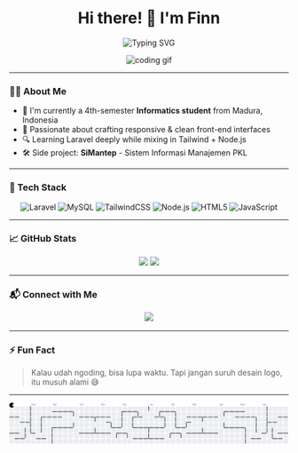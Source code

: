 <h1 align="center">Hi there! 👋 I'm Finn</h1>

<p align="center">
  <img src="https://readme-typing-svg.demolab.com?font=Fira+Code&size=20&pause=1000&center=true&vCenter=true&color=38BDF8&width=435&lines=Front-End+Developer;Tech+Enthusiast;Code.+Commit.+Repeat." alt="Typing SVG" />
</p>

<p align="center">
  <img src="https://media.giphy.com/media/qgQUggAC3Pfv687qPC/giphy.gif" width="250" alt="coding gif" />
</p>

---

### 🧑‍💻 About Me
- 🧠 I'm currently a 4th-semester **Informatics student** from Madura, Indonesia  
- 🎯 Passionate about crafting responsive & clean front-end interfaces  
- 🔍 Learning Laravel deeply while mixing in Tailwind + Node.js  
- 🛠️ Side project: **SiMantep** - Sistem Informasi Manajemen PKL  

---

### 🚀 Tech Stack

<p align="center">
  <img src="https://img.shields.io/badge/Laravel-F72C1F?style=for-the-badge&logo=laravel&logoColor=white" alt="Laravel"/>
  <img src="https://img.shields.io/badge/MySQL-00618A?style=for-the-badge&logo=mysql&logoColor=white" alt="MySQL"/>
  <img src="https://img.shields.io/badge/TailwindCSS-38B2AC?style=for-the-badge&logo=tailwind-css&logoColor=white" alt="TailwindCSS"/>
  <img src="https://img.shields.io/badge/Node.js-339933?style=for-the-badge&logo=nodedotjs&logoColor=white" alt="Node.js"/>
  <img src="https://img.shields.io/badge/HTML5-E34F26?style=for-the-badge&logo=html5&logoColor=white" alt="HTML5"/>
  <img src="https://img.shields.io/badge/JavaScript-F7DF1E?style=for-the-badge&logo=javascript&logoColor=black" alt="JavaScript"/>
</p>

---

### 📈 GitHub Stats

<p align="center">
  <img src="https://github-readme-stats.vercel.app/api?username=Vyinnf&show_icons=true&theme=tokyonight" height="150"/>
  <img src="https://github-readme-stats.vercel.app/api/top-langs/?username=Vyinnf&layout=compact&theme=tokyonight" height="150"/>
</p>

---

### 📬 Connect with Me

<p align="center">
  <a href="mailto:moh.bustanul.arifin12@gmail.com">
    <img src="https://img.shields.io/badge/Gmail-D14836?style=for-the-badge&logo=gmail&logoColor=white" />
  </a>
  <!-- Bisa tambah link linkedin kalau ada -->
</p>

---

### ⚡ Fun Fact
> Kalau udah ngoding, bisa lupa waktu. Tapi jangan suruh desain logo, itu musuh alami 😅

---

<picture>
  <source media="(prefers-color-scheme: dark)" srcset="https://raw.githubusercontent.com/Vyinnf/Vyinnf/output/pacman-contribution-graph-dark.svg">
  <source media="(prefers-color-scheme: light)" srcset="https://raw.githubusercontent.com/Vyinnf/Vyinnf/output/pacman-contribution-graph.svg">
  <img alt="pacman contribution graph" src="https://raw.githubusercontent.com/Vyinnf/Vyinnf/output/pacman-contribution-graph.svg">
</picture>